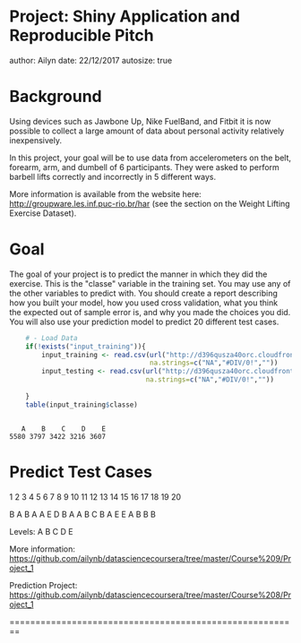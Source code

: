 Project: Shiny Application and Reproducible Pitch
========================================================
author: Ailyn
date: 22/12/2017
autosize: true

Background
========================================================

Using devices such as Jawbone Up, Nike FuelBand, and Fitbit it is now possible to collect a large amount of data about personal activity relatively inexpensively. 

In this project, your goal will be to use data from accelerometers on the belt, forearm, arm, and dumbell of 6 participants. They were asked to perform barbell lifts correctly and incorrectly in 5 different ways. 

More information is available from the website here: http://groupware.les.inf.puc-rio.br/har (see the section on the Weight Lifting Exercise Dataset).

Goal
========================================================

The goal of your project is to predict the manner in which they did the exercise. This is the "classe" variable in the training set. You may use any of the other variables to predict with. You should create a report describing how you built your model, how you used cross validation, what you think the expected out of sample error is, and why you made the choices you did. You will also use your prediction model to predict 20 different test cases.


```r
    # - Load Data
    if(!exists("input_training")){
        input_training <- read.csv(url("http://d396qusza40orc.cloudfront.net/predmachlearn/pml-training.csv"),
                                   na.strings=c("NA","#DIV/0!",""))
        input_testing <- read.csv(url("http://d396qusza40orc.cloudfront.net/predmachlearn/pml-testing.csv"),
                                  na.strings=c("NA","#DIV/0!",""))
        
    }
    table(input_training$classe)
```

```

   A    B    C    D    E 
5580 3797 3422 3216 3607 
```

Predict Test Cases
========================================================

1  2  3  4  5  6  7  8  9 10 11 12 13 14 15 16 17 18 19 20 

B  A  B  A  A  E  D  B  A  A  B  C  B  A  E  E  A  B  B  B 

Levels: A B C D E


More information: https://github.com/ailynb/datasciencecoursera/tree/master/Course%209/Project_1

Prediction Project: https://github.com/ailynb/datasciencecoursera/tree/master/Course%208/Project_1

========================================================
